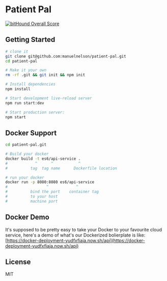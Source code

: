 Patient Pal
==================================


[![bitHound Overall Score](https://www.bithound.io/github/manuelnelson/node-angular-2-boilerplate/badges/score.svg)](https://www.bithound.io/github/manuelnelson/node-angular-2-boilerplate)


Getting Started
---------------

```sh
# clone it
git clone git@github.com:manuelnelson/patient-pal.git
cd patient-pal

# Make it your own
rm -rf .git && git init && npm init

# Install dependencies
npm install

# Start development live-reload server
npm run start:dev

# Start production server:
npm start

```
Docker Support
------
```sh
cd patient-pal.git  

# Build your docker
docker build -t es6/api-service .
#            ^      ^           ^
#          tag  tag name      Dockerfile location

# run your docker
docker run -p 8080:8080 es6/api-service
#                 ^            ^
#          bind the port    container tag
#          to your host
#          machine port   

```

Docker Demo
-------------------------
It's supposed to be pretty easy to take your Docker to your favourite cloud service, here's a demo of what's our Dockerized bolierplate is like: [https://docker-deployment-yudfxfiaja.now.sh/api](https://docker-deployment-yudfxfiaja.now.sh/api)

License
-------

MIT
